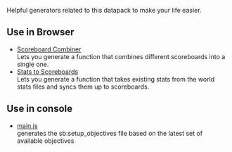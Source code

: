Helpful generators related to this datapack to make your life easier.

## Use in Browser

- [Scoreboard Combiner](./combined_scoreboards/)  
Lets you generate a function that combines different scoreboards into a single one.
- [Stats to Scoreboards](./stats_to_scoreboard/)  
Lets you generate a function that takes existing stats from the world stats files and syncs them up to scoreboards.

## Use in console
- [main.js](main.js)  
generates the sb:setup_objectives file based on the latest set of available objectives